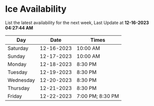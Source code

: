 # Ice Availability

List the latest availability for the next week, Last Update at **12-16-2023 04:27:44 AM**

| Day         | Date        | Times       |
| ----------- | ----------- | ----------- |
|Saturday|12-16-2023|10:00 AM|
|Sunday|12-17-2023|10:00 AM|
|Monday|12-18-2023|8:30 PM|
|Tuesday|12-19-2023|8:30 PM|
|Wednesday|12-20-2023|8:30 PM|
|Thursday|12-21-2023|8:30 PM|
|Friday|12-22-2023|7:00 PM; 8:30 PM|
